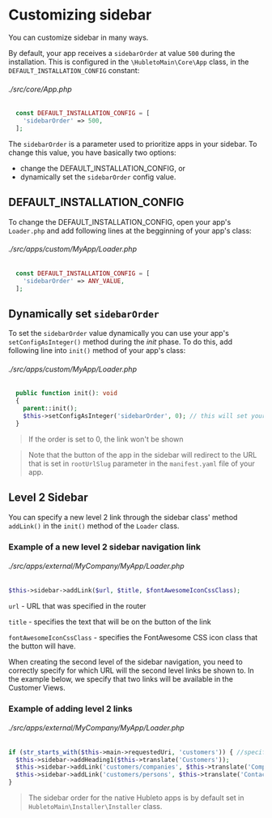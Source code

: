 # Customizing sidebar

You can customize sidebar in many ways.

By default, your app receives a `sidebarOrder` at value `500` during the installation. This is configured in the `\HubletoMain\Core\App` class, in the `DEFAULT_INSTALLATION_CONFIG` constant:

###### ./src/core/App.php

```php
  const DEFAULT_INSTALLATION_CONFIG = [
    'sidebarOrder' => 500,
  ];
```

The `sidebarOrder` is a parameter used to prioritize apps in your sidebar. To change this value, you have basically two options:

- change the DEFAULT_INSTALLATION_CONFIG, or
- dynamically set the `sidebarOrder` config value.

## DEFAULT_INSTALLATION_CONFIG

To change the DEFAULT_INSTALLATION_CONFIG, open your app's `Loader.php` and add following lines at the begginning of your app's class:

###### ./src/apps/custom/MyApp/Loader.php
```php
  const DEFAULT_INSTALLATION_CONFIG = [
    'sidebarOrder' => ANY_VALUE,
  ];
```

## Dynamically set `sidebarOrder`

To set the `sidebarOrder` value dynamically you can use your app's `setConfigAsInteger()` method during the _init_ phase. To do this, add following line into `init()` method of your app's class:

###### ./src/apps/custom/MyApp/Loader.php
```php
  public function init(): void
  {
    parent::init();
    $this->setConfigAsInteger('sidebarOrder', 0); // this will set your sidebarOrder
  }

```

> If the order is set to 0, the link won't be shown

> Note that the button of the app in the sidebar will redirect to the URL that is set in `rootUrlSlug` parameter in the `manifest.yaml` file of your app.

## Level 2 Sidebar

You can specify a new level 2 link through the sidebar class' method `addLink()` in the `init()` method of the `Loader` class.

### Example of a new level 2 sidebar navigation link

###### ./src/apps/external/MyCompany/MyApp/Loader.php

```php
$this->sidebar->addLink($url, $title, $fontAwesomeIconCssClass);
```

`url` - URL that was specified in the router

`title` - specifies the text that will be on the button of the link

`fontAwesomeIconCssClass` - specifies the FontAwesome CSS icon class that the button will have.

When creating the second level of the sidebar navigation, you need to correctly specify for which URL will the second level links be shown to. In the example below, we specify that two links will be available in the Customer Views.

### Example of adding level 2 links

###### ./src/apps/external/MyCompany/MyApp/Loader.php

```php
if (str_starts_with($this->main->requestedUri, 'customers')) { //specifying the url that the second level links can be shown in
  $this->sidebar->addHeading1($this->translate('Customers'));
  $this->sidebar->addLink('customers/companies', $this->translate('Companies'), 'fas fa-building');
  $this->sidebar->addLink('customers/persons', $this->translate('Contact Persons'), 'fas fa-users');
}
```

> The sidebar order for the native Hubleto apps is by default set in `HubletoMain\Installer\Installer` class.
